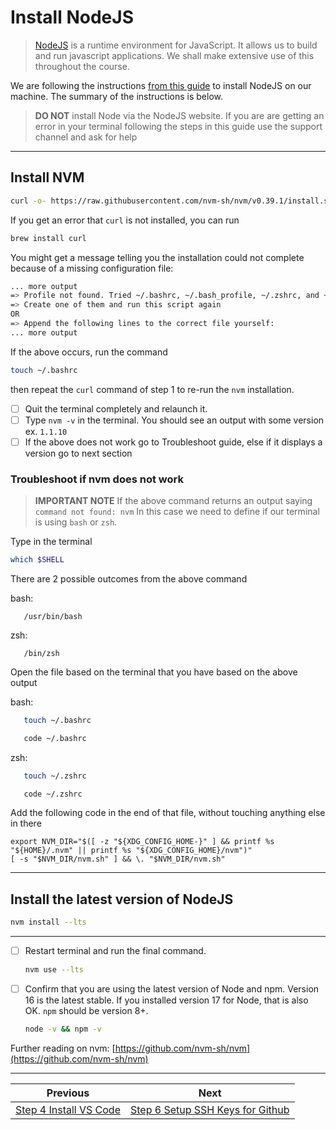 # Install NodeJS

>[NodeJS](https://nodejs.org/en/) is a runtime environment for JavaScript. It allows us to build and run javascript applications. We shall make extensive use of this throughout the course.

We are following the instructions [from this guide](https://www.taniarascia.com/setting-up-a-brand-new-mac-for-development/#nodejs) to install NodeJS on our machine. The summary of the instructions is below.

> **DO NOT** install Node via the NodeJS website. If you are are getting an error in your terminal following the steps in this guide use the support channel and ask for help
---
## Install NVM

   ```bash
   curl -o- https://raw.githubusercontent.com/nvm-sh/nvm/v0.39.1/install.sh | bash
   ```

   If you get an error that `curl` is not installed, you can run 
   ```bash
   brew install curl
   ```

   You might get a message telling you the installation could not complete because of a missing configuration file:

   ```bash
   ... more output
   => Profile not found. Tried ~/.bashrc, ~/.bash_profile, ~/.zshrc, and ~/.profile.
   => Create one of them and run this script again
   OR
   => Append the following lines to the correct file yourself:
   ... more output
   ```

   If the above occurs, run the command 
   ```bash
   touch ~/.bashrc
   ``` 
   then repeat the `curl` command of step 1 to re-run the `nvm` installation.

   

- [ ] Quit the terminal completely and relaunch it.
- [ ] Type `nvm -v` in the terminal. You should see an output with some version ex. `1.1.10`
- [ ] If the above does not work go to Troubleshoot guide, else if it displays a version go to next section
### Troubleshoot if nvm does not work

> **IMPORTANT NOTE** If the above command returns an output saying `command not found: nvm`
> In this case we need to define if our terminal is using `bash` or `zsh`.

Type in the terminal

```bash
which $SHELL
```

There are 2 possible outcomes from the above command

bash:

```text
   /usr/bin/bash
```

zsh:

```text
   /bin/zsh
```

Open the file based on the terminal that you have based on the above output

bash:

```bash
   touch ~/.bashrc
```

```bash
   code ~/.bashrc
```

zsh:

```bash
   touch ~/.zshrc
```

```bash
   code ~/.zshrc
```
Add the following code in the end of that file, without touching anything else in there
```text
export NVM_DIR="$([ -z "${XDG_CONFIG_HOME-}" ] && printf %s "${HOME}/.nvm" || printf %s "${XDG_CONFIG_HOME}/nvm")"
[ -s "$NVM_DIR/nvm.sh" ] && \. "$NVM_DIR/nvm.sh"
```

---
## Install the latest version of NodeJS

   ```bash
   nvm install --lts
   ```
---
- [ ] Restart terminal and run the final command.

   ```bash
   nvm use --lts
   ```

- [ ] Confirm that you are using the latest version of Node and npm. Version 16 is the latest stable. If you installed version 17 for Node, that is also OK. `npm` should be version 8+.

   ```bash
   node -v && npm -v
   ```

Further reading on nvm: [https://github.com/nvm-sh/nvm](https://github.com/nvm-sh/nvm)

---
| Previous | Next |
| ----- | ---------- |
| [Step 4 Install VS Code](4-macos-setup-instructions-vscode-install) | [Step 6 Setup SSH Keys for Github](6-macos-setup-instructions-setup-ssh) |